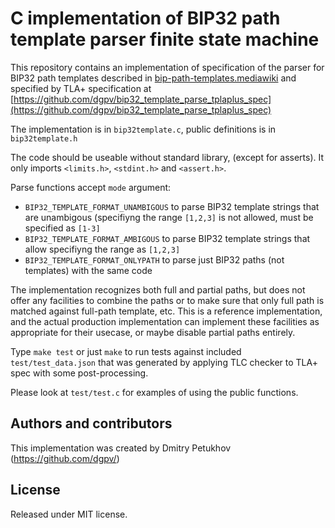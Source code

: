 # C implementation of BIP32 path template parser finite state machine

This repository contains an implementation of specification of the parser for BIP32 path templates
described in [bip-path-templates.mediawiki](https://github.com/dgpv/bip32_template_parse_tplaplus_spec/blob/master/bip-path-templates.mediawiki)
and specified by TLA+ specification at [https://github.com/dgpv/bip32_template_parse_tplaplus_spec](https://github.com/dgpv/bip32_template_parse_tplaplus_spec)

The implementation is in `bip32template.c`, public definitions is in `bip32template.h`

The code should be useable without standard library, (except for asserts).
It only imports `<limits.h>`, `<stdint.h>` and `<assert.h>`.

Parse functions accept `mode` argument:
* `BIP32_TEMPLATE_FORMAT_UNAMBIGOUS` to parse BIP32 template strings that are unambigous (specifiyng the range `[1,2,3]` is not allowed, must be specified as `[1-3]`
* `BIP32_TEMPLATE_FORMAT_AMBIGOUS` to parse BIP32 template strings that allow specifiyng the range as `[1,2,3]`
* `BIP32_TEMPLATE_FORMAT_ONLYPATH` to parse just BIP32 paths (not templates) with the same code

The implementation recognizes both full and partial paths, but does not offer any facilities to combine the paths
or to make sure that only full path is matched against full-path template, etc. This is a reference implementation,
and the actual production implementation can implement these facilities as appropriate for their usecase, or maybe
disable partial paths entirely.

Type `make test` or just `make` to run tests against included `test/test_data.json` that was
generated by applying TLC checker to TLA+ spec with some post-processing.

Please look at `test/test.c` for examples of using the public functions.

## Authors and contributors

This implementation was created by Dmitry Petukhov (https://github.com/dgpv/)

## License

Released under MIT license.
